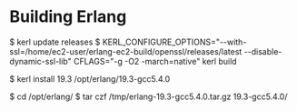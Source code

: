 # Building Erlang

$ kerl update releases
$ KERL_CONFIGURE_OPTIONS="--with-ssl=/home/ec2-user/erlang-ec2-build/openssl/releases/latest --disable-dynamic-ssl-lib" CFLAGS="-g -O2 -march=native" kerl build <version> <version>

$ kerl install 19.3 /opt/erlang/19.3-gcc5.4.0

$ cd /opt/erlang/
$ tar czf /tmp/erlang-19.3-gcc5.4.0.tar.gz 19.3-gcc5.4.0/

